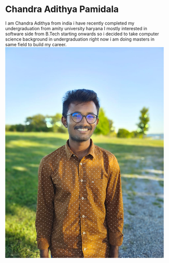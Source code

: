 # Chandra Adithya Pamidala
I am Chandra Adithya from india i have recently completed my undergraduation from amity university haryana
I mostly interested in software side from B.Tech starting onwards so i decided to take computer science background in undergraduation right now i am doing masters in same field to build my career.
![myphoto](Adithya.jpeg)